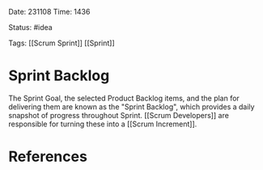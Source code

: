 Date: 231108 
Time: 1436

Status: #idea 

Tags: [[Scrum Sprint]] [[Sprint]] 

# Sprint Backlog
The Sprint Goal, the selected Product Backlog items, and the plan for delivering them are known as the "Sprint Backlog", which provides a daily snapshot of progress throughout Sprint. [[Scrum Developers]] are responsible for turning these into a [[Scrum Increment]].


# References
